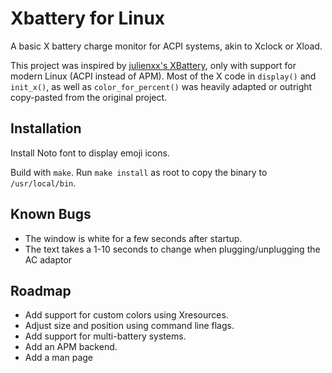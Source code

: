 Xbattery for Linux
===

A basic X battery charge monitor for ACPI systems, akin to Xclock or
Xload.

This project was inspired by 
[julienxx's XBattery](https://git.sr.ht/~julienxx/XBattery), 
only with support for modern Linux (ACPI instead of APM). Most of the
X code in `display()` and `init_x()`, as well as `color_for_percent()`
was heavily adapted or outright copy-pasted from the original project.

Installation
---
Install Noto font to display emoji icons.

Build with `make`.
Run `make install` as root to copy the binary to `/usr/local/bin`.

Known Bugs
---
* The window is white for a few seconds after startup.
* The text takes a 1-10 seconds to change when plugging/unplugging the 
  AC adaptor

Roadmap
---
* Add support for custom colors using Xresources.
* Adjust size and position using command line flags.
* Add support for multi-battery systems.
* Add an APM backend.
* Add a man page
